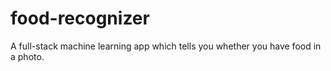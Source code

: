 # food-recognizer
A full-stack machine learning app which tells you whether you have food in a photo.
